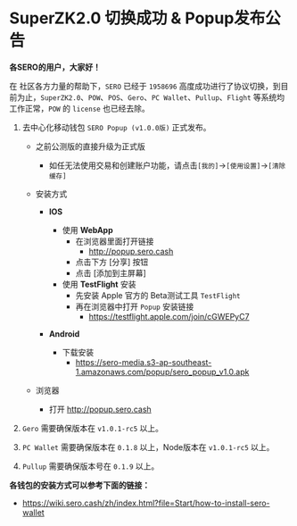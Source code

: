SuperZK2.0 切换成功 & Popup发布公告
================================



**各SERO的用户，大家好！**

在 社区各方力量的帮助下，`SERO` 已经于 `1958696` 高度成功进行了协议切换，到目前为止，`SuperZK2.0`、`POW`、`POS`、`Gero`、`PC Wallet`、`Pullup`、`Flight` 等系统均工作正常，`POW` 的 `license` 也已经去除。




1. 去中心化移动钱包 `SERO Popup (v1.0.0版)` 正式发布。
   * 之前公测版的直接升级为正式版
     
      * 如任无法使用交易和创建账户功能，请点击`[我的]`->`[使用设置]`->`[清除缓存]`
   * 安装方式 
	  
		* **IOS**
		   * 使用 **WebApp**
		       * 在浏览器里面打开链接
		          * http://popup.sero.cash
		       * 点击下方 [分享] 按钮
		       * 点击 [添加到主屏幕]
		  * 使用 **TestFlight** 安装
		    * 先安装 Apple 官方的 Beta测试工具 `TestFlight`
		    * 再在浏览器中打开 `Popup` 安装链接
		      * https://testflight.apple.com/join/cGWEPyC7
		
		* **Android**
			* 下载安装
			  * https://sero-media.s3-ap-southeast-1.amazonaws.com/popup/sero_popup_v1.0.apk
   	* 浏览器
   		* 打开 http://popup.sero.cash
   
1. `Gero` 需要确保版本在 `v1.0.1-rc5` 以上。

2. `PC Wallet` 需要确保版本在 `0.1.8` 以上，Node版本在 `v1.0.1-rc5` 以上。

3. `Pullup` 需要确保版本号在 `0.1.9` 以上。



**各钱包的安装方式可以参考下面的链接：**

* https://wiki.sero.cash/zh/index.html?file=Start/how-to-install-sero-wallet
